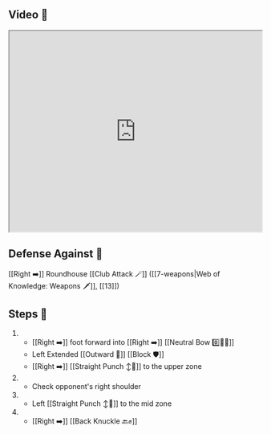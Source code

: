 ## Video 🎥

<iframe src="https://www.youtube.com/embed/1qt9F2ogbMA?start=312" width="100%" height="400"></iframe>

## Defense Against 🤺

[[Right ➡️]] Roundhouse [[Club Attack 🪄]] ([[7-weapons|Web of Knowledge: Weapons 🗡️]], [[13]])

## Steps 👣

1. - [[Right ➡️]] foot forward into [[Right ➡️]] [[Neutral Bow 0️⃣🧍‍♂️]] 
    - Left Extended [[Outward 🔼]] [[Block 🛡️]] 
    - [[Right ➡️]] [[Straight Punch ↕️👊]] to the upper zone
2. - Check opponent's right shoulder
3. - Left [[Straight Punch ↕️👊]] to the mid zone
4. - [[Right ➡️]] [[Back Knuckle 🔙✊]]
